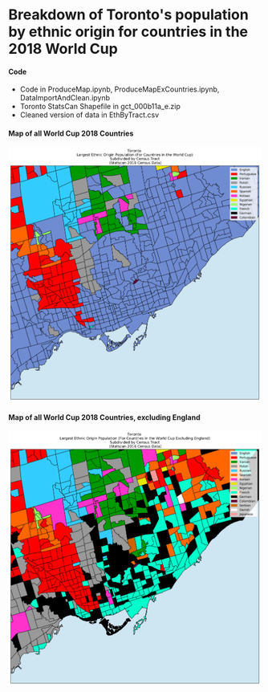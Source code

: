# Breakdown of Toronto's population by ethnic origin for countries in the 2018 World Cup

#### Code
- Code in ProduceMap.ipynb, ProduceMapExCountries.ipynb, DataImportAndClean.ipynb 
- Toronto StatsCan Shapefile in gct_000b11a_e.zip
- Cleaned version of data in EthByTract.csv

#### Map of all World Cup 2018 Countries
![alt text](https://raw.githubusercontent.com/daveveitch/Projects/master/WorldCupMap/WCMap.png)

#### Map of all World Cup 2018 Countries, excluding England
![alt text](https://raw.githubusercontent.com/daveveitch/Projects/master/WorldCupMap/WCMapExCountries.png)
